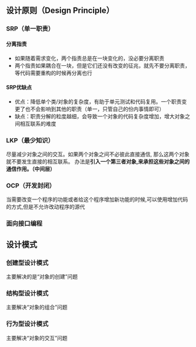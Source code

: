 ## 设计原则（Design Principle）

### SRP（单一职责）

#### 分离指责

- 如果随着需求变化，两个指责总是在一块变化的，没必要分离职责
- 两个指责如果耦合在一块，但是它们还没有改变的征兆，就先不要分离职责，等代码需要重构的时候再分离也行

#### SRP优缺点

- 优点：降低单个类/对象的复杂度，有助于单元测试和代码复用。一个职责变更了也不会影响到其他的职责（单一，只管自己的份内事情即可）
- 缺点：职责分解的粒度越细，会导致一个对象的代码复杂度增加，增大对象之间相互联系的难度

### LKP（最少知识）

尽量减少对象之间的交互。如果两个对象之间不必彼此直接通信, 那么这两个对象就不要发生直接的相互联系。
办法是**引入一个第三者对象,来承担这些对象之间的通信作用。（中间层）**

### OCP（开发封闭）

当需要改变一个程序的功能或者给这个程序增加新功能的时候,可以使用增加代码的方式,但是不允许改动程序的源代

### 面向接口编程

## 设计模式

### 创建型设计模式

主要解决的是“对象的创建”问题

### 结构型设计模式

主要解决“对象的组合”问题

### 行为型设计模式

主要解决“对象的交互”问题
